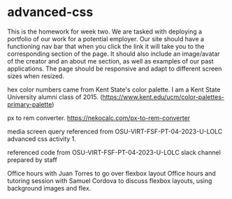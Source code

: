 # advanced-css

This is the homework for week two. We are tasked with deploying a portfolio of our work for a potential employer. Our site should have a functioning nav bar that when you click the link it will take you to the corresponding section of the page. It should also include an image/avatar of the creator and an about me section, as well as examples of our past applications. The page should be responsive and adapt to different screen sizes when resized.

hex color numbers came from Kent State's color palette. I am a Kent State University alumni class of 2015.
(https://www.kent.edu/ucm/color-palettes-primary-palette)

px to rem converter.
https://nekocalc.com/px-to-rem-converter

media screen query referenced from OSU-VIRT-FSF-PT-04-2023-U-LOLC advanced css activity 1.

referenced code from OSU-VIRT-FSF-PT-04-2023-U-LOLC slack channel prepared by staff

Office hours with Juan Torres to go over flexbox layout
Office hours and tutoring session with Samuel Cordova to discuss flexbox layouts, using background images and flex.
